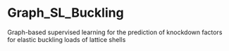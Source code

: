 # Graph_SL_Buckling
Graph-based supervised learning for the prediction of knockdown factors for elastic buckling loads of lattice shells
